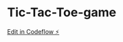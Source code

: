# Tic-Tac-Toe-game

[Edit in Codeflow ⚡️](https://stackblitz.com/~/github.com/SomsubhroChakraborty/Tic-Tac-Toe-game)